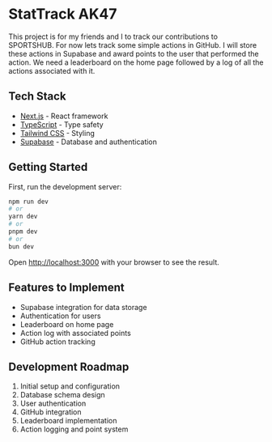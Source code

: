 # StatTrack AK47

This project is for my friends and I to track our contributions to SPORTSHUB. For now lets track some simple actions in GitHub. I will store these actions in Supabase and award points to the user that performed the action. We need a leaderboard on the home page followed by a log of all the actions associated with it.

## Tech Stack

- [Next.js](https://nextjs.org) - React framework
- [TypeScript](https://www.typescriptlang.org/) - Type safety
- [Tailwind CSS](https://tailwindcss.com/) - Styling
- [Supabase](https://supabase.io/) - Database and authentication

## Getting Started

First, run the development server:

```bash
npm run dev
# or
yarn dev
# or
pnpm dev
# or
bun dev
```

Open [http://localhost:3000](http://localhost:3000) with your browser to see the result.

## Features to Implement

- Supabase integration for data storage
- Authentication for users
- Leaderboard on home page
- Action log with associated points
- GitHub action tracking

## Development Roadmap

1. Initial setup and configuration
2. Database schema design
3. User authentication
4. GitHub integration
5. Leaderboard implementation
6. Action logging and point system
